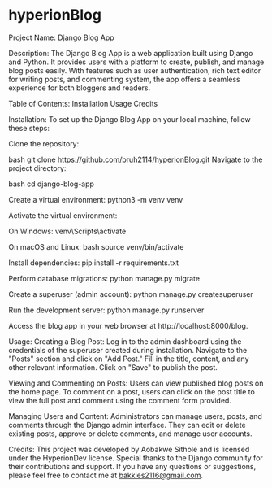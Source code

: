# hyperionBlog

Project Name: Django Blog App

Description:
The Django Blog App is a web application built using Django and Python. It provides users with a platform to create, publish, and manage blog posts easily. With features such as user authentication, rich text editor for writing posts, and commenting system, the app offers a seamless experience for both bloggers and readers.

Table of Contents:
Installation
Usage
Credits

Installation:
To set up the Django Blog App on your local machine, follow these steps:

Clone the repository:

bash
git clone https://github.com/bruh2114/hyperionBlog.git
Navigate to the project directory:

bash
cd django-blog-app

Create a virtual environment:
python3 -m venv venv

Activate the virtual environment:

On Windows:
venv\Scripts\activate

On macOS and Linux:
bash
source venv/bin/activate

Install dependencies:
pip install -r requirements.txt

Perform database migrations:
python manage.py migrate

Create a superuser (admin account):
python manage.py createsuperuser

Run the development server:
python manage.py runserver

Access the blog app in your web browser at http://localhost:8000/blog.

Usage:
Creating a Blog Post:
Log in to the admin dashboard using the credentials of the superuser created during installation.
Navigate to the "Posts" section and click on "Add Post."
Fill in the title, content, and any other relevant information.
Click on "Save" to publish the post.

Viewing and Commenting on Posts:
Users can view published blog posts on the home page.
To comment on a post, users can click on the post title to view the full post and comment using the comment form provided.

Managing Users and Content:
Administrators can manage users, posts, and comments through the Django admin interface.
They can edit or delete existing posts, approve or delete comments, and manage user accounts.

Credits:
This project was developed by Aobakwe Sithole and is licensed under the HyperionDev license. Special thanks to the Django community for their contributions and support. If you have any questions or suggestions, please feel free to contact me at bakkies2116@gmail.com.
